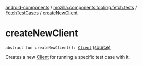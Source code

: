[android-components](../../index.md) / [mozilla.components.tooling.fetch.tests](../index.md) / [FetchTestCases](index.md) / [createNewClient](./create-new-client.md)

# createNewClient

`abstract fun createNewClient(): `[`Client`](../../mozilla.components.concept.fetch/-client/index.md) [(source)](https://github.com/mozilla-mobile/android-components/blob/master/components/tooling/fetch-tests/src/main/java/mozilla/components/tooling/fetch/tests/FetchTestCases.kt#L42)

Creates a new [Client](../../mozilla.components.concept.fetch/-client/index.md) for running a specific test case with it.

